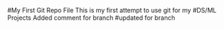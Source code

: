 #My First Git Repo File
This is my first attempt to use git for my #DS/ML Projects
Added comment for branch
#updated for branch
